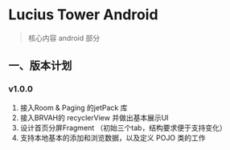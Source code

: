 # Lucius Tower Android

> 核心内容 android 部分

## 一、版本计划

### v1.0.0

1. 接入Room & Paging 的jetPack 库  
2. 接入BRVAH的 recyclerView 并做出基本展示UI
3. 设计首页分屏Fragment （初始三个tab，结构要求便于支持变化）
4. 支持本地基本的添加和浏览数据，以及定义 POJO 类的工作